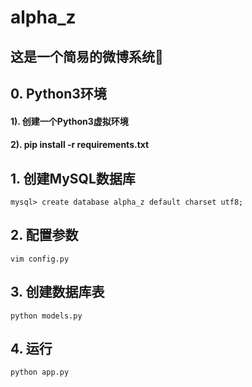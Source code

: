 # alpha_z
## 这是一个简易的微博系统🌴

## 0. Python3环境
#### 1). 创建一个Python3虚拟环境
#### 2). pip install -r requirements.txt

## 1. 创建MySQL数据库
```
mysql> create database alpha_z default charset utf8;
```

## 2. 配置参数
```
vim config.py
```

## 3. 创建数据库表
```
python models.py
```

## 4. 运行
```
python app.py
```